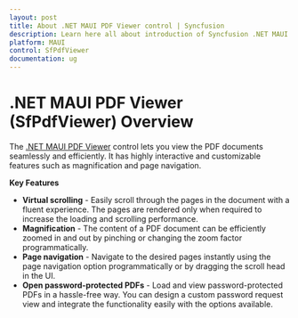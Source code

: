 ```yaml
---
layout: post
title: About .NET MAUI PDF Viewer control | Syncfusion
description: Learn here all about introduction of Syncfusion .NET MAUI PDF Viewer (SfPdfViewer) control, its key features and more.
platform: MAUI
control: SfPdfViewer
documentation: ug
---
```


# .NET MAUI PDF Viewer (SfPdfViewer) Overview

The [.NET MAUI PDF Viewer](https://www.syncfusion.com/maui-controls/maui-pdf-viewer) control lets you view the PDF documents seamlessly and efficiently. It has highly interactive and customizable features such as magnification and page navigation.

**Key Features**

* **Virtual scrolling** - Easily scroll through the pages in the document with a fluent experience. The pages are rendered only when required to increase the loading and scrolling performance.
* **Magnification** - The content of a PDF document can be efficiently zoomed in and out by pinching or changing the zoom factor programmatically. 
* **Page navigation** - Navigate to the desired pages instantly using the page navigation option programmatically or by dragging the scroll head in the UI.
* **Open password-protected PDFs** - Load and view password-protected PDFs in a hassle-free way. You can design a custom password request view and integrate the functionality easily with the options available.
